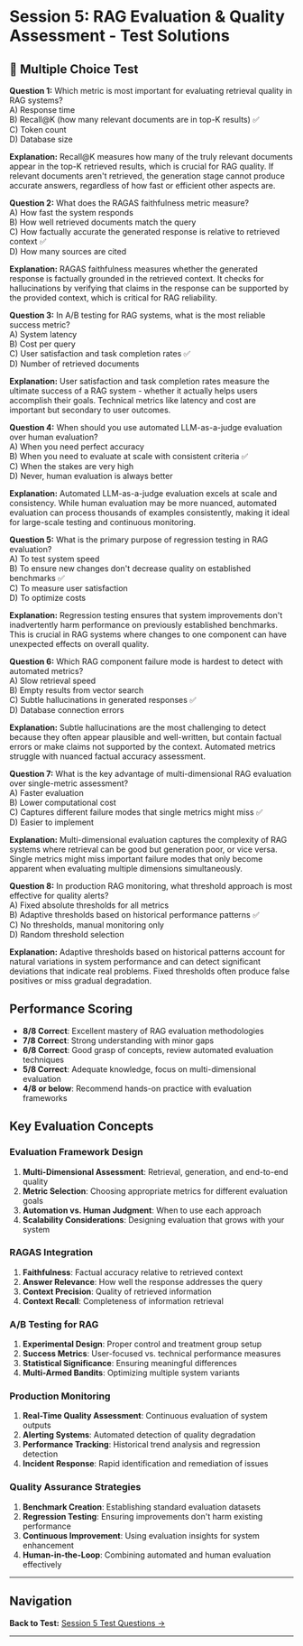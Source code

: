 # Session 5: RAG Evaluation & Quality Assessment - Test Solutions

## 📝 Multiple Choice Test

**Question 1:** Which metric is most important for evaluating retrieval quality in RAG systems?  
A) Response time  
B) Recall@K (how many relevant documents are in top-K results) ✅  
C) Token count  
D) Database size  

**Explanation:** Recall@K measures how many of the truly relevant documents appear in the top-K retrieved results, which is crucial for RAG quality. If relevant documents aren't retrieved, the generation stage cannot produce accurate answers, regardless of how fast or efficient other aspects are.

**Question 2:** What does the RAGAS faithfulness metric measure?  
A) How fast the system responds  
B) How well retrieved documents match the query  
C) How factually accurate the generated response is relative to retrieved context ✅  
D) How many sources are cited  

**Explanation:** RAGAS faithfulness measures whether the generated response is factually grounded in the retrieved context. It checks for hallucinations by verifying that claims in the response can be supported by the provided context, which is critical for RAG reliability.

**Question 3:** In A/B testing for RAG systems, what is the most reliable success metric?  
A) System latency  
B) Cost per query  
C) User satisfaction and task completion rates ✅  
D) Number of retrieved documents  

**Explanation:** User satisfaction and task completion rates measure the ultimate success of a RAG system - whether it actually helps users accomplish their goals. Technical metrics like latency and cost are important but secondary to user outcomes.

**Question 4:** When should you use automated LLM-as-a-judge evaluation over human evaluation?  
A) When you need perfect accuracy  
B) When you need to evaluate at scale with consistent criteria ✅  
C) When the stakes are very high  
D) Never, human evaluation is always better  

**Explanation:** Automated LLM-as-a-judge evaluation excels at scale and consistency. While human evaluation may be more nuanced, automated evaluation can process thousands of examples consistently, making it ideal for large-scale testing and continuous monitoring.

**Question 5:** What is the primary purpose of regression testing in RAG evaluation?  
A) To test system speed  
B) To ensure new changes don't decrease quality on established benchmarks ✅  
C) To measure user satisfaction  
D) To optimize costs  

**Explanation:** Regression testing ensures that system improvements don't inadvertently harm performance on previously established benchmarks. This is crucial in RAG systems where changes to one component can have unexpected effects on overall quality.

**Question 6:** Which RAG component failure mode is hardest to detect with automated metrics?  
A) Slow retrieval speed  
B) Empty results from vector search  
C) Subtle hallucinations in generated responses ✅  
D) Database connection errors  

**Explanation:** Subtle hallucinations are the most challenging to detect because they often appear plausible and well-written, but contain factual errors or make claims not supported by the context. Automated metrics struggle with nuanced factual accuracy assessment.

**Question 7:** What is the key advantage of multi-dimensional RAG evaluation over single-metric assessment?  
A) Faster evaluation  
B) Lower computational cost  
C) Captures different failure modes that single metrics might miss ✅  
D) Easier to implement  

**Explanation:** Multi-dimensional evaluation captures the complexity of RAG systems where retrieval can be good but generation poor, or vice versa. Single metrics might miss important failure modes that only become apparent when evaluating multiple dimensions simultaneously.

**Question 8:** In production RAG monitoring, what threshold approach is most effective for quality alerts?  
A) Fixed absolute thresholds for all metrics  
B) Adaptive thresholds based on historical performance patterns ✅  
C) No thresholds, manual monitoring only  
D) Random threshold selection  

**Explanation:** Adaptive thresholds based on historical patterns account for natural variations in system performance and can detect significant deviations that indicate real problems. Fixed thresholds often produce false positives or miss gradual degradation.

## Performance Scoring

- **8/8 Correct**: Excellent mastery of RAG evaluation methodologies  
- **7/8 Correct**: Strong understanding with minor gaps  
- **6/8 Correct**: Good grasp of concepts, review automated evaluation techniques  
- **5/8 Correct**: Adequate knowledge, focus on multi-dimensional evaluation  
- **4/8 or below**: Recommend hands-on practice with evaluation frameworks  

## Key Evaluation Concepts

### Evaluation Framework Design

1. **Multi-Dimensional Assessment**: Retrieval, generation, and end-to-end quality  
2. **Metric Selection**: Choosing appropriate metrics for different evaluation goals  
3. **Automation vs. Human Judgment**: When to use each approach  
4. **Scalability Considerations**: Designing evaluation that grows with your system  

### RAGAS Integration

1. **Faithfulness**: Factual accuracy relative to retrieved context  
2. **Answer Relevance**: How well the response addresses the query  
3. **Context Precision**: Quality of retrieved information  
4. **Context Recall**: Completeness of information retrieval  

### A/B Testing for RAG

1. **Experimental Design**: Proper control and treatment group setup  
2. **Success Metrics**: User-focused vs. technical performance measures  
3. **Statistical Significance**: Ensuring meaningful differences  
4. **Multi-Armed Bandits**: Optimizing multiple system variants  

### Production Monitoring

1. **Real-Time Quality Assessment**: Continuous evaluation of system outputs  
2. **Alerting Systems**: Automated detection of quality degradation  
3. **Performance Tracking**: Historical trend analysis and regression detection  
4. **Incident Response**: Rapid identification and remediation of issues  

### Quality Assurance Strategies

1. **Benchmark Creation**: Establishing standard evaluation datasets  
2. **Regression Testing**: Ensuring improvements don't harm existing performance  
3. **Continuous Improvement**: Using evaluation insights for system enhancement  
4. **Human-in-the-Loop**: Combining automated and human evaluation effectively
---

## Navigation

**Back to Test:** [Session 5 Test Questions →](Session5_*.md#multiple-choice-test)

---
